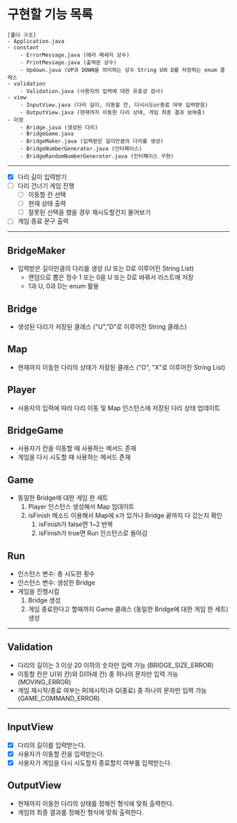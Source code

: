 # 구현할 기능 목록
```
[폴더 구조]
- Application.java
- constant
    - ErrorMessage.java (에러 메세지 상수)
    - PrintMessage.java (출력문 상수)
    - Updown.java (UP과 DOWN을 의미하는 상수 String U와 D를 저장하는 enum 클래스
- validation
    - Validation.java (사용자의 입력에 대한 유효성 검사)
- view
    - InputView.java (다리 길이, 이동할 칸, 다시시도or종료 여부 입력받음)
    - OutputView.java (현재까지 이동한 다리 상태, 게임 최종 결과 보여줌)
- 미정
    - Bridge.java (생성된 다리)
    - BridgeGame.java 
    - BridgeMaker.java (입력받은 길이만큼의 다리를 생성)
    - BridgeNumberGenerator.java (인터페이스)
    - BridgeRandomNumberGenerator.java (인터페이스 구현)
```
---

- [X] 다리 길이 입력받기
- [ ] 다리 건너기 게임 진행
  - [ ] 이동할 칸 선택
  - [ ] 현재 상태 출력
  - [ ] 잘못된 선택을 했을 경우 재시도할건지 물어보기
- [ ] 게임 종료 문구 출력

---
## BridgeMaker
* 입력받은 길이만큼의 다리를 생성 (U 또는 D로 이루어진 String List)
    * 랜덤으로 뽑은 정수 1 또는 0을 U 또는 D로 바꿔서 리스트에 저장
    * 1과 U, 0과 D는 enum 활용

## Bridge
* 생성된 다리가 저장된 클래스 ("U","D"로 이루어진 String 클래스)

## Map
* 현재까지 이동한 다리의 상태가 저장된 클래스 ("O", "X"로 이루어진 String List)

## Player
* 사용자의 입력에 따라 다리 이동 및 Map 인스턴스에 저장된 다리 상태 업데이트

## BridgeGame
* 사용자가 칸을 이동할 때 사용하는 메서드 존재
* 게임을 다시 시도할 때 사용하는 메서드 존재

## Game
* 동일한 Bridge에 대한 게임 한 세트
  1. Player 인스턴스 생성해서 Map 업데이트
  2. isFinish 메소드 이용해서 Map에 x가 있거나 Bridge 끝까지 다 갔는지 확인
     1. isFinish가 false면 1~2 반복
     2. isFinish가 true면 Run 인스턴스로 돌아감

## Run
* 인스턴스 변수: 총 시도한 횟수
* 인스턴스 변수: 생성한 Bridge
* 게임을 진행시킴
  1. Bridge 생성
  2. 게임 종료한다고 할때까지 Game 클래스 (동일한 Bridge에 대한 게임 한 세트)생성

---

## Validation
* 다리의 길이는 3 이상 20 이하의 숫자만 입력 가능 (BRIDGE_SIZE_ERROR)
* 이동할 칸은 U(위 칸)와 D(아래 칸) 중 하나의 문자만 입력 가능 (MOVING_ERROR)
* 게임 재시작/종료 여부는 R(재시작)과 Q(종료) 중 하나의 문자만 입력 가능 (GAME_COMMAND_ERROR)

---

## InputView
* [x] 다리의 길이를 입력받는다.
* [x] 사용자가 이동할 칸을 입력받는다.
* [x] 사용자가 게임을 다시 시도할지 종료할지 여부를 입력받는다.

## OutputView
* 현재까지 이동한 다리의 상태를 정해진 형식에 맞춰 출력한다.
* 게임의 최종 결과를 정해진 형식에 맞춰 출력한다.